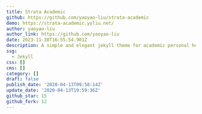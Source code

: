 ```yaml
---
title: Strata Academic
github: https://github.com/yaoyao-liu/strata-academic
demo: https://strata-academic.yyliu.net/
author: yaoyao-liu
author_link: https://github.com/yaoyao-liu
date: 2023-11-30T16:55:54.901Z
description: A simple and elegant jekyll theme for academic personal homepage
ssg:
  - Jekyll
css: []
cms: []
category: []
draft: false
publish_date: '2020-04-13T09:58:14Z'
update_date: '2020-04-13T19:59:36Z'
github_star: 15
github_fork: 12
---
```

